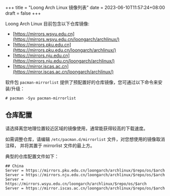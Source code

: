 +++
title = "Loong Arch Linux 镜像列表"
date = 2023-06-10T11:57:24+08:00
draft = false
+++

Loong Arch Linux 目前包含以下仓库镜像:

- [https://mirrors.wsyu.edu.cn](https://mirrors.wsyu.edu.cn/loongarch/archlinux/)
- [https://mirrors.pku.edu.cn](https://mirrors.pku.edu.cn/loongarch/archlinux/)
- [https://mirrors.nju.edu.cn](https://mirrors.nju.edu.cn/loongarch/archlinux/)
- [https://mirror.iscas.ac.cn](https://mirror.iscas.ac.cn/loongarch/archlinux/)

软件包 `pacman-mirrorlist` 提供了预配置好的仓库镜像，您可通过以下命令来安装/升级：

```
# pacman -Syu pacman-mirrorlist
```

## 仓库配置

请选择离您地理位置较近区域的镜像使用，通常能获得较高的下载速度。

如需调整仓库，请编辑 `/etc/pacman.d/mirrorlist` 文件，对您想使用的镜像取消注释，
并将其置于 mirrorlist 文件的最上方。

典型的仓库配置文件如下：

```
## China
Server = https://mirrors.pku.edu.cn/loongarch/archlinux/$repo/os/$arch
Server = https://mirrors.nju.edu.cn/loongarch/archlinux/$repo/os/$arch
Server = https://mirrors.wsyu.edu.cn/loongarch/archlinux/$repo/os/$arch
Server = https://mirror.iscas.ac.cn/loongarch/archlinux/$repo/os/$arch
```
